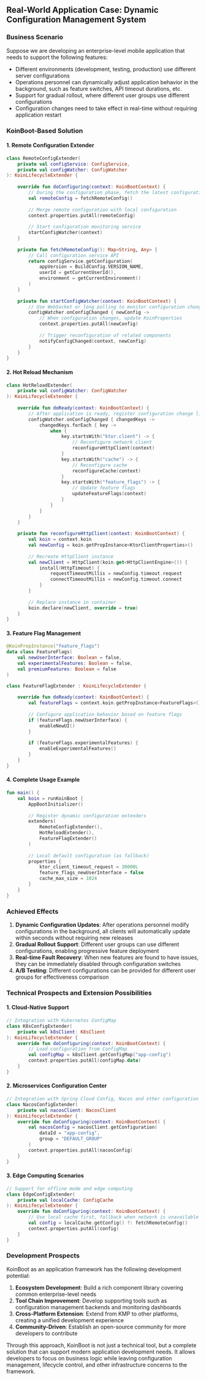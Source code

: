## Real-World Application Case: Dynamic Configuration Management System

### Business Scenario

Suppose we are developing an enterprise-level mobile application that needs to support the following features:
- Different environments (development, testing, production) use different server configurations
- Operations personnel can dynamically adjust application behavior in the background, such as feature switches, API timeout durations, etc.
- Support for gradual rollout, where different user groups use different configurations
- Configuration changes need to take effect in real-time without requiring application restart

### KoinBoot-Based Solution

#### 1. Remote Configuration Extender

```kotlin
class RemoteConfigExtender(
    private val configService: ConfigService,
    private val configWatcher: ConfigWatcher
): KoinLifecycleExtender {
    
    override fun doConfiguring(context: KoinBootContext) {
        // During the configuration phase, fetch the latest configuration from remote server
        val remoteConfig = fetchRemoteConfig()
        
        // Merge remote configuration with local configuration
        context.properties.putAll(remoteConfig)
        
        // Start configuration monitoring service
        startConfigWatcher(context)
    }
    
    private fun fetchRemoteConfig(): Map<String, Any> {
        // Call configuration service API
        return configService.getConfiguration(
            appVersion = BuildConfig.VERSION_NAME,
            userId = getCurrentUserId(),
            environment = getCurrentEnvironment()
        )
    }
    
    private fun startConfigWatcher(context: KoinBootContext) {
        // Use WebSocket or long polling to monitor configuration changes
        configWatcher.onConfigChanged { newConfig ->
            // When configuration changes, update KoinProperties
            context.properties.putAll(newConfig)
            
            // Trigger reconfiguration of related components
            notifyConfigChanged(context, newConfig)
        }
    }
}
```

#### 2. Hot Reload Mechanism

```kotlin
class HotReloadExtender(
    private val configWatcher: ConfigWatcher
): KoinLifecycleExtender {
    
    override fun doReady(context: KoinBootContext) {
        // After application is ready, register configuration change listener
        configWatcher.onConfigChanged { changedKeys ->
            changedKeys.forEach { key ->
                when {
                    key.startsWith("ktor.client") -> {
                        // Reconfigure network client
                        reconfigureHttpClient(context)
                    }
                    key.startsWith("cache") -> {
                        // Reconfigure cache
                        reconfigureCache(context)
                    }
                    key.startsWith("feature_flags") -> {
                        // Update feature flags
                        updateFeatureFlags(context)
                    }
                }
            }
        }
    }
    
    private fun reconfigureHttpClient(context: KoinBootContext) {
        val koin = context.koin
        val newConfig = koin.getPropInstance<KtorClientProperties>()
        
        // Recreate HttpClient instance
        val newClient = HttpClient(koin.get<HttpClientEngine>()) {
            install(HttpTimeout) {
                requestTimeoutMillis = newConfig.timeout.request
                connectTimeoutMillis = newConfig.timeout.connect
            }
        }
        
        // Replace instance in container
        koin.declare(newClient, override = true)
    }
}
```

#### 3. Feature Flag Management

```kotlin
@KoinPropInstance("feature_flags")
data class FeatureFlags(
    val newUserInterface: Boolean = false,
    val experimentalFeatures: Boolean = false,
    val premiumFeatures: Boolean = false
)

class FeatureFlagExtender : KoinLifecycleExtender {
    
    override fun doReady(context: KoinBootContext) {
        val featureFlags = context.koin.getPropInstance<FeatureFlags>()
        
        // Configure application behavior based on feature flags
        if (featureFlags.newUserInterface) {
            enableNewUI()
        }
        
        if (featureFlags.experimentalFeatures) {
            enableExperimentalFeatures()
        }
    }
}
```

#### 4. Complete Usage Example

```kotlin
fun main() {
    val koin = runKoinBoot {
        AppBootInitializer()
        
        // Register dynamic configuration extenders
        extenders(
            RemoteConfigExtender(),
            HotReloadExtender(),
            FeatureFlagExtender()
        )
        
        // Local default configuration (as fallback)
        properties {
            ktor_client_timeout_request = 30000L
            feature_flags_newUserInterface = false
            cache_max_size = 1024
        }
    }
}
```

### Achieved Effects

1. **Dynamic Configuration Updates**: After operations personnel modify configurations in the background, all clients will automatically update within seconds without requiring new releases
2. **Gradual Rollout Support**: Different user groups can use different configurations, enabling progressive feature deployment
3. **Real-time Fault Recovery**: When new features are found to have issues, they can be immediately disabled through configuration switches
4. **A/B Testing**: Different configurations can be provided for different user groups for effectiveness comparison

### Technical Prospects and Extension Possibilities

#### 1. Cloud-Native Support
```kotlin
// Integration with Kubernetes ConfigMap
class K8sConfigExtender(
    private val k8sClient: K8sClient
): KoinLifecycleExtender {
    override fun doConfiguring(context: KoinBootContext) {
        // Load configuration from ConfigMap
        val configMap = k8sClient.getConfigMap("app-config")
        context.properties.putAll(configMap.data)
    }
}
```

#### 2. Microservices Configuration Center
```kotlin
// Integration with Spring Cloud Config, Nacos and other configuration centers
class NacosConfigExtender(
    private val nacosClient: NacosClient
): KoinLifecycleExtender {
    override fun doConfiguring(context: KoinBootContext) {
        val nacosConfig = nacosClient.getConfiguration(
            dataId = "app-config",
            group = "DEFAULT_GROUP"
        )
        context.properties.putAll(nacosConfig)
    }
}
```

#### 3. Edge Computing Scenarios
```kotlin
// Support for offline mode and edge computing
class EdgeConfigExtender(
    private val localCache: ConfigCache
): KoinLifecycleExtender {
    override fun doConfiguring(context: KoinBootContext) {
        // Use local cache first, fallback when network is unavailable
        val config = localCache.getConfig() ?: fetchRemoteConfig()
        context.properties.putAll(config)
    }
}
```

### Development Prospects

KoinBoot as an application framework has the following development potential:

1. **Ecosystem Development**: Build a rich component library covering common enterprise-level needs
2. **Tool Chain Improvement**: Develop supporting tools such as configuration management backends and monitoring dashboards
3. **Cross-Platform Extension**: Extend from KMP to other platforms, creating a unified development experience
4. **Community-Driven**: Establish an open-source community for more developers to contribute

Through this approach, KoinBoot is not just a technical tool, but a complete solution that can support modern application development needs. It allows developers to focus on business logic while leaving configuration management, lifecycle control, and other infrastructure concerns to the framework.
```